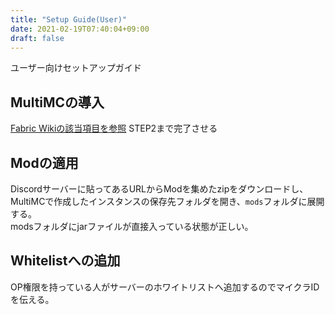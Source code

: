 ```yaml
---
title: "Setup Guide(User)"
date: 2021-02-19T07:40:04+09:00
draft: false
---
```

ユーザー向けセットアップガイド

## MultiMCの導入
[Fabric Wikiの該当項目を参照](https://fabricmc.net/wiki/player:tutorials:install_multimc:windows)
STEP2まで完了させる

## Modの適用
Discordサーバーに貼ってあるURLからModを集めたzipをダウンロードし、  
MultiMCで作成したインスタンスの保存先フォルダを開き、`mods`フォルダに展開する。  
modsフォルダにjarファイルが直接入っている状態が正しい。

## Whitelistへの追加
OP権限を持っている人がサーバーのホワイトリストへ追加するのでマイクラIDを伝える。